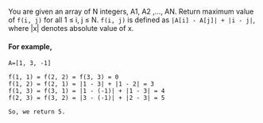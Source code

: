 You are given an array of N integers, A1, A2 ,…, AN. Return maximum value of `f(i, j)` for all 1 ≤ i, j ≤ N.
`f(i, j)` is defined as `|A[i] - A[j]| + |i - j|`, where |x| denotes absolute value of x.

#### For example,

```
A=[1, 3, -1]

f(1, 1) = f(2, 2) = f(3, 3) = 0
f(1, 2) = f(2, 1) = |1 - 3| + |1 - 2| = 3
f(1, 3) = f(3, 1) = |1 - (-1)| + |1 - 3| = 4
f(2, 3) = f(3, 2) = |3 - (-1)| + |2 - 3| = 5

So, we return 5.
```